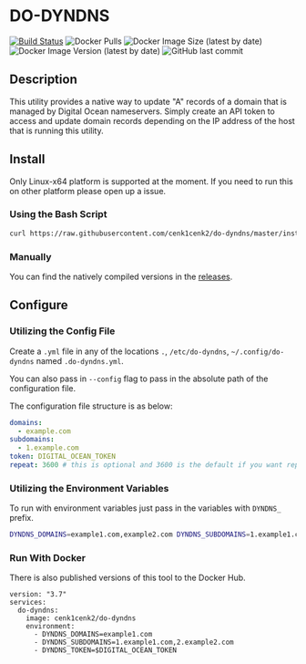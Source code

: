 # DO-DYNDNS

[![Build Status](https://drone.kilic.dev/api/badges/cenk1cenk2/do-dyndns/status.svg)](https://drone.kilic.dev/cenk1cenk2/do-dyndns)
![Docker Pulls](https://img.shields.io/docker/pulls/cenk1cenk2/do-dyndns)
![Docker Image Size (latest by date)](https://img.shields.io/docker/image-size/cenk1cenk2/do-dyndns)
![Docker Image Version (latest by date)](https://img.shields.io/docker/v/cenk1cenk2/do-dyndns)
![GitHub last commit](https://img.shields.io/github/last-commit/cenk1cenk2/do-dyndns)

<!-- toc -->
<!-- tocstop -->

## Description

This utility provides a native way to update "A" records of a domain that is managed by Digital Ocean nameservers. Simply create an API token to access and update domain records depending on the IP address of the host that is running this utility.

## Install

Only Linux-x64 platform is supported at the moment. If you need to run this on other platform please open up a issue.

### Using the Bash Script

```bash
curl https://raw.githubusercontent.com/cenk1cenk2/do-dyndns/master/install.sh | bash
```

### Manually

You can find the natively compiled versions in the [releases](https://github.com/cenk1cenk2/do-dyndns/releases/latest).

## Configure

### Utilizing the Config File

Create a `.yml` file in any of the locations `.`, `/etc/do-dyndns`, `~/.config/do-dyndns` named `.do-dyndns.yml`.

You can also pass in `--config` flag to pass in the absolute path of the configuration file.

The configuration file structure is as below:

```yaml
domains:
  - example.com
subdomains:
  - 1.example.com
token: DIGITAL_OCEAN_TOKEN
repeat: 3600 # this is optional and 3600 is the default if you want repeat
```

### Utilizing the Environment Variables

To run with environment variables just pass in the variables with `DYNDNS_` prefix.

```bash
DYNDNS_DOMAINS=example1.com,example2.com DYNDNS_SUBDOMAINS=1.example1.com,2.example2.com DYNDNS_TOKEN=$DIGITAL_OCEAN_TOKEN do-dyndns
```

### Run With Docker

There is also published versions of this tool to the Docker Hub.

```docker
version: "3.7"
services:
  do-dyndns:
    image: cenk1cenk2/do-dyndns
    environment:
      - DYNDNS_DOMAINS=example1.com
      - DYNDNS_SUBDOMAINS=1.example1.com,2.example2.com
      - DYNDNS_TOKEN=$DIGITAL_OCEAN_TOKEN
```
